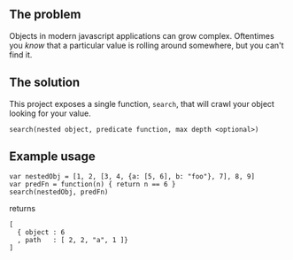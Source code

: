 ## The problem

Objects in modern javascript applications can grow complex.  Oftentimes you
*know* that a particular value is rolling around somewhere, but you can't find
it.

## The solution

This project exposes a single function, `search`, that will crawl your object
looking for your value.

    search(nested object, predicate function, max depth <optional>)

## Example usage

    var nestedObj = [1, 2, [3, 4, {a: [5, 6], b: "foo"}, 7], 8, 9]
    var predFn = function(n) { return n == 6 }
    search(nestedObj, predFn)

returns

    [
      { object : 6
      , path   : [ 2, 2, "a", 1 ]}
    ]
